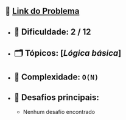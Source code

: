 🔗 [Link do Problema](https://judge.beecrowd.com/pt/problems/view/3416)
-


- 🧩 **Dificuldade:** 2 / 12  
    -
- 🗂 **Tópicos:** [*Lógica básica*]  
    -
- 🧮 **Complexidade:** `O(N)`  
    -
- 🎯 **Desafios principais:** 
    - 
    - Nenhum desafio encontrado

